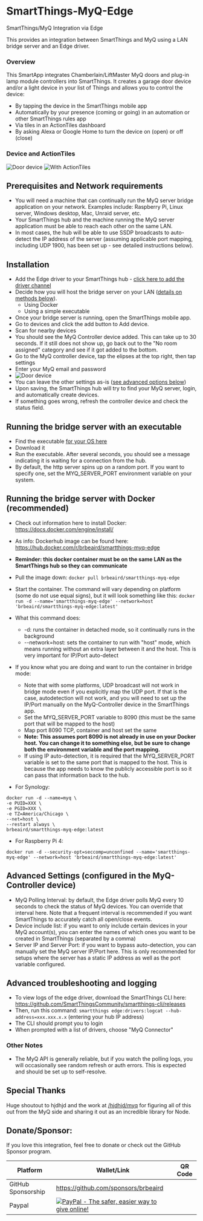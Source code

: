# SmartThings-MyQ-Edge
SmartThings/MyQ Integration via Edge

This provides an integration between SmartThings and MyQ using a LAN bridge server and an Edge driver.

### Overview
This SmartApp integrates Chamberlain/LiftMaster MyQ doors and plug-in lamp module controllers into SmartThings. It creates a garage door device and/or a light device in your list of Things and allows you to control the device:

* By tapping the device in the SmartThings mobile app
* Automatically by your presence (coming or going) in an automation or other SmartThings rules app
* Via tiles in an ActionTiles dashboard
* By asking Alexa or Google Home to turn the device on (open) or off (close)


### Device and ActionTiles
![Door device](https://i.imgur.com/Yx4uLiZm.png "Door device")
![With ActionTiles](https://i.imgur.com/8BSYtMI.png "With ActionTiles")

## Prerequisites and Network requirements
  - You will need a machine that can continually run the MyQ server bridge application on your network. Examples include: Raspberry Pi, Linux server, Windows desktop, Mac, Unraid server, etc.
  - Your SmartThings hub and the machine running the MyQ server application must be able to reach each other on the same LAN.
  - In most cases, the hub will be able to use SSDP broadcasts to auto-detect the IP address of the server (assuming applicable port mapping, including UDP 1900, has been set up - see detailed instructions below).  
  

## Installation
  - Add the Edge driver to your SmartThings hub - [click here to add the driver channel](https://bestow-regional.api.smartthings.com/invite/BxlrLZK3GxMP)
  - Decide how you will host the bridge server on your LAN ([details on methods below](#running-the-bridge-server-with-docker-recommended)).
    - Using Docker
    - Using a simple executable
  - Once your bridge server is running, open the SmartThings mobile app. 
  - Go to devices and click the add button to Add device.
  - Scan for nearby devices
  - You should see the MyQ Controller device added. This can take up to 30 seconds. If it still does not show up, go back out to the "No room assigned" category and see if it got added to the bottom.
  - Go to the MyQ controller device, tap the elipses at the top right, then tap settings  
  - Enter your MyQ email and password
  - ![Door device](https://i.imgur.com/ANZifdsl.png "Door device")
  - You can leave the other settings as-is ([see advanced options below](#advanced-settings-configured-in-the-myq-controller-device))
  - Upon saving, the SmartThings hub will try to find your MyQ server, login, and automatically create devices.
  - If something goes wrong, refresh the controller device and check the status field.
  
  
## Running the bridge server with an executable
 - Find the executable [for your OS here](https://github.com/brbeaird/SmartThings-MyQ-Edge/releases) 
 - Download it
 - Run the executable. After several seconds, you should see a message indicating it is waiting for a connection from the hub.
 - By default, the http server spins up on a random port. If you want to specify one, set the MYQ_SERVER_PORT environment variable on your system.
 
 
 ## Running the bridge server with Docker (recommended)    
  - Check out information here to install Docker: https://docs.docker.com/engine/install/
  - As info: Dockerhub image can be found here: https://hub.docker.com/r/brbeaird/smartthings-myq-edge
  - **Reminder: this docker container must be on the same LAN as the SmartThings hub so they can communicate**
  - Pull the image down: `docker pull brbeaird/smartthings-myq-edge`  
  - Start the container. The command will vary depending on platform (some do not use equal signs), but it will look something like this: `docker run -d --name='smartthings-myq-edge' --network=host 'brbeaird/smartthings-myq-edge:latest'`
  - What this command does: 
    - -d: runs the container in detached mode, so it continually runs in the background
    - --network=host: sets the container to run with "host" mode, which means running without an extra layer between it and the host. This is very important for IP/Port auto-detect
    
  - If you know what you are doing and want to run the container in bridge mode: 
    - Note that with some platforms, UDP broadcast will not work in bridge mode even if you explicitly map the UDP port. If that is the case, autodetection will not work, and you will need to set up the IP/Port manually on the MyQ-Controller device in the SmartThings app.
    - Set the MYQ_SERVER_PORT variable to 8090 (this must be the same port that will be mapped to the host)
    - Map port 8090 TCP, container and host set the same    
    - **Note: This assumes port 8090 is not already in use on your Docker host. You can change it to something else, but be sure to change both the environment variable and the port mapping.**
    - If using IP auto-detection, it is required that the MYQ_SERVER_PORT variable is set to the same port that is mapped to the host. This is because the app needs to know the publicly accessible port is so it can pass that information back to the hub.  
 - For Synology:
  ```
docker run -d --name=myq \
-e PUID=XXX \
-e PGID=XXX \
-e TZ=America/Chicago \
--net=host \
--restart always \
brbeaird/smartthings-myq-edge:latest
```
 - For Raspberry Pi 4:
```
docker run -d --security-opt=seccomp=unconfined --name='smartthings-myq-edge' --network=host 'brbeaird/smartthings-myq-edge:latest'
```
 
## Advanced Settings (configured in the MyQ-Controller device)
 - MyQ Polling Interval: by default, the Edge driver polls MyQ every 10 seconds to check the status of MyQ devices. You can override that interval here. Note that a frequent interval is recommended if you want SmartThings to accurately catch all open/close events.
 - Device include list: if you want to only include certain devices in your MyQ account(s), you can enter the names of which ones you want to be created in SmartThings (separated by a comma)
 - Server IP and Server Port: if you want to bypass auto-detection, you can manually set the MyQ server IP/Port here. This is only recommended for setups where the server has a static IP address as well as the port variable configured.

## Advanced troubleshooting and logging
- To view logs of the edge driver, download the SmartThings CLI here: https://github.com/SmartThingsCommunity/smartthings-cli/releases
- Then, run this command: `smartthings edge:drivers:logcat --hub-address=xxx.xxx.x.x` (entering your hub IP address)
- The CLI should prompt you to login
- When prompted with a list of drivers, choose "MyQ Connector"
 

### Other Notes
 - The MyQ API is generally reliable, but if you watch the polling logs, you will occasionally see random refresh or auth errors. This is expected and should be set up to self-resolve. 


## Special Thanks
Huge shoutout to hjdhjd and the work at [/hjdhjd/myq](https://github.com/hjdhjd/myq) for figuring all of this out from the MyQ side and sharing it out as an incredible library for Node.


## Donate/Sponsor:

If you love this integration, feel free to donate or check out the GitHub Sponsor program.

| Platform        | Wallet/Link | QR Code  |
|------------- |-------------|------|
| GitHub Sponsorship      | https://github.com/sponsors/brbeaird |  |
| Paypal      | [![PayPal - The safer, easier way to give online!](https://www.paypalobjects.com/en_US/i/btn/btn_donate_LG.gif "Donate")](https://www.paypal.com/cgi-bin/webscr?cmd=_s-xclick&hosted_button_id=6QH4Y5KCESYPY) |
  
